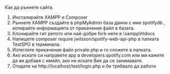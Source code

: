
Как да ръннете сайта.
1. Инсталирайте XAMPP и Composer
2. Ръннете XAMPP създайте в phpMyAdmin база данни с име spotifydb , копирайте информацията от прикачения файл в базата.
3. Клонирайте гит репото или най-добре fork-нете в \xampp\htdocs
3. Напишете composer require jwilsson/spotify-web-api-php в папката TestSPO в терминала.
4. Изтеглете прикачения файл private.php и го сложете в папката.
5. Ако искате си направете аpp в developers.spotify.com или ми кажете да ви добавя с имейл, ако не искате Вие да се занимавате.
6. Отидете на http://localhost/test/login.php и би трябвало да работи
